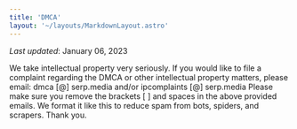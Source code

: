 ```yaml
---
title: 'DMCA'
layout: '~/layouts/MarkdownLayout.astro'
---
```


_Last updated_: January 06, 2023

We take intellectual property very seriously. If you would like to file a complaint regarding the DMCA or other intellectual property matters, please email: dmca [@] serp.media and/or ipcomplaints [@] serp.media Please make sure you remove the brackets [ ] and spaces in the above provided emails. We format it like this to reduce spam from bots, spiders, and scrapers. Thank you.